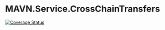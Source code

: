 # MAVN.Service.CrossChainTransfers

[![Coverage Status](https://coveralls.io/repos/github/OpenMAVN/MAVN.Service.CrossChainTransfers/badge.svg?branch=master)](https://coveralls.io/github/OpenMAVN/MAVN.Service.CrossChainTransfers?branch=master)